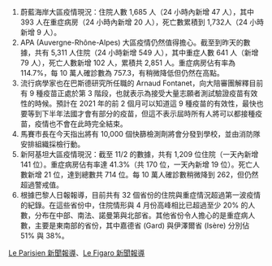 1. 蔚藍海岸大區疫情現況：住院人數 1,685 人（24 小時內新增 47 人），其中 393 人在重症病房（24 小時內新增 20 人），死亡數累積到 1,732人（24 小時新增 9 人）。
1. APA \(Auvergne-Rhône-Alpes\) 大區疫情仍然值得擔心。截至到昨天的數據，共有 5,311 人住院（24 小時新增 549 人），其中重症人數 641 人（新增 79 人），死亡人數新增 102 人，累積共 2,851 人。重症病房佔有率為 114.7%，每 10 萬人確診數為 757.3，有稍微降低但仍然在高點。
1. 流行病學家也在巴斯德研究所任職的 Arnaud Fontanet，向大陪審團解釋目前有 9 種疫苗正處於第 3 階段，也就表示為接受大量志願者測試驗證疫苗有效性的時候。預計在 2021 年的前 2 個月可以知道這 9 種疫苗的有效性，最快也要等到下半年法國才會有部分的疫苗，但這不表示屆時所有人將可以都接種疫苗，疫情也不會在此時完全結束。
1. 馬賽市長在今天指出將有 10,000 個快篩檢測劑將會分發到學校，並由消防隊安排組織採檢行動。
1. 新阿基坦大區疫情現況：截至 11/2 的數據，共有 1,209 位住院（一天內新增 141 位）。重症病房佔有率達 41.3%（共 170 位，一天內新增 19 位）。死亡人數新增 21 位，達到總數共 714 位。每 10 萬人確診數稍微降到 262，但仍然超過警戒值。
1. 根據巴黎人日報報導，目前共有 32 個省份的住院與重症情況超過第一波疫情的紀錄。在這些省份中，住院情形與 4 月份高峰相比已超過至少 20% 的人數，分布在中部、南法、諾曼第與北部省。其他省份令人擔心的是重症病人數，主要是東南部的省份，其中嘉德省 \(Gard\) 與伊澤爾省 \(Isère\) 分別佔 51% 與 38%。

[Le Parisien 新聞報導](https://bit.ly/3jQbQtn)、[Le Figaro 新聞報導](https://www.lefigaro.fr/sciences/covid-19-36-330-nouveaux-cas-detectes-en-24-heures-pres-de-3900-personnes-sont-en-reanimation-20201103)